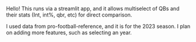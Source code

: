 Hello! This runs via a streamlit app, and it allows multiselect of QBs and their stats (Int, int%, qbr, etc) for direct comparison.

I used data from pro-football-reference, and it is for the 2023 season. I plan on adding more features, such as selecting an year. 
